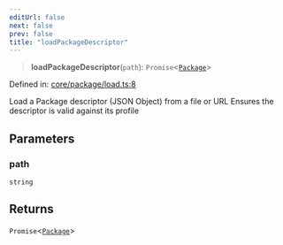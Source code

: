 ```yaml
---
editUrl: false
next: false
prev: false
title: "loadPackageDescriptor"
---
```


> **loadPackageDescriptor**(`path`): `Promise`\<[`Package`](/reference/_dpkit/core/package/)\>

Defined in: [core/package/load.ts:8](https://github.com/datisthq/dpkit/blob/5891634de8175d14853313e208ffbae144fd78eb/core/package/load.ts#L8)

Load a Package descriptor (JSON Object) from a file or URL
Ensures the descriptor is valid against its profile

## Parameters

### path

`string`

## Returns

`Promise`\<[`Package`](/reference/_dpkit/core/package/)\>
